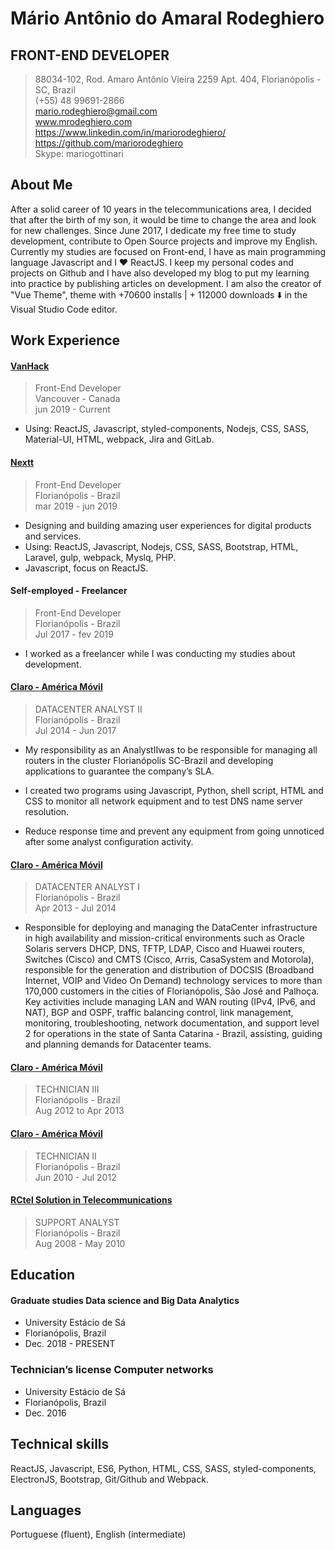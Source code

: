 # Mário Antônio do Amaral Rodeghiero

## FRONT-END DEVELOPER

> 88034-102, Rod. Amaro Antônio Vieira 2259 Apt. 404, Florianópolis - SC, Brazil  
> (+55) 48 99691-2866  
> mario.rodeghiero@gmail.com  
> www.mrodeghiero.com  
> https://www.linkedin.com/in/mariorodeghiero/  
> https://github.com/mariorodeghiero  
> Skype: mariogottinari

## About Me

After a solid career of 10 years in the telecommunications area, I decided that after the birth of my son, it would be time to change the area and look for new challenges. Since June 2017, I dedicate my free time to study development, contribute to Open Source projects and improve my English. Currently my studies are focused on Front-end, I have as main programming language Javascript and I ❤️ ReactJS.
I keep my personal codes and projects on Github and I have also developed my blog to put my learning into practice by publishing articles on development. I am also the creator of "Vue Theme", theme with +70600 installs | + 112000 downloads ⬇️  in the Visual Studio Code editor.

## Work Experience

#### [VanHack](https://www.vanhack.com)

> Front-End Developer  
> Vancouver - Canada  
> jun 2019 - Current

- Using: ReactJS, Javascript, styled-components, Nodejs, CSS, SASS, Material-UI, HTML, webpack, Jira and GitLab.

#### [Nextt](https://www.nextt.com.br/en/index.html)

> Front-End Developer  
> Florianópolis - Brazil  
> mar 2019 - jun 2019

- Designing and building amazing user experiences for digital products and services.
- Using: ReactJS, Javascript, Nodejs, CSS, SASS, Bootstrap, HTML, Laravel, gulp, webpack, Myslq, PHP.
- Javascript, focus on ReactJS.

#### Self-employed - Freelancer

> Front-End Developer  
> Florianópolis - Brazil  
> Jul 2017 - fev 2019

- I worked as a freelancer while I was conducting my studies about development.

#### [Claro - América Móvil](https://www.claro.com.br/)

> DATACENTER ANALYST II  
> Florianópolis - Brazil  
> Jul 2014 - Jun 2017

- My responsibility as an AnalystIIwas to be responsible for managing all routers in the cluster Florianópolis SC-Brazil and developing applications to guarantee the company’s SLA.

- I created two programs using Javascript, Python, shell script, HTML and CSS to monitor all network equipment and to test DNS name server resolution.

- Reduce response time and prevent any equipment from going unnoticed after some analyst configuration activity.

#### [Claro - América Móvil](https://www.claro.com.br/)

> DATACENTER ANALYST I  
> Florianópolis - Brazil  
> Apr 2013 - Jul 2014

- Responsible for deploying and managing the DataCenter infrastructure in high availability and mission-critical environments such as Oracle Solaris servers DHCP, DNS, TFTP, LDAP, Cisco and Huawei routers, Switches (Cisco) and CMTS (Cisco, Arris, CasaSystem and Motorola), responsible for the generation and distribution of DOCSIS (Broadband Internet, VOIP and Video On Demand) technology services to more than 170,000 customers in the cities of Florianópolis, São José and Palhoça. Key activities include managing LAN and WAN routing (IPv4, IPv6, and NAT), BGP and OSPF, traffic balancing control, link management, monitoring, troubleshooting, network documentation, and support level 2 for operations in the state of Santa Catarina - Brazil, assisting, guiding and planning demands for Datacenter teams.

#### [Claro - América Móvil](https://www.claro.com.br/)

> TECHNICIAN III  
> Florianópolis - Brazil  
> Aug 2012 to Apr 2013

#### [Claro - América Móvil](https://www.net.com.br/)

> TECHNICIAN II  
> Florianópolis - Brazil  
> Jun 2010 - Jul 2012

#### [RCtel Solution in Telecommunications](http://rctel.com.br/)

> SUPPORT ANALYST  
> Florianópolis - Brazil  
> Aug 2008 - May 2010

## Education

#### Graduate studies Data science and Big Data Analytics

- University Estácio de Sá
- Florianópolis, Brazil
- Dec. 2018 - PRESENT

### Technician’s license Computer networks

- University Estácio de Sá
- Florianópolis, Brazil
- Dec. 2016

## Technical skills

ReactJS, Javascript, ES6, Python, HTML, CSS, SASS, styled-components, ElectronJS, Bootstrap, Git/Github and Webpack.

## Languages

Portuguese (fluent), English (intermediate)

